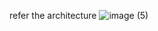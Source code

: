 refer the architecture
![image (5)](https://github.com/user-attachments/assets/fc408a26-5b10-4f27-8b8c-132ed2eb3822)
